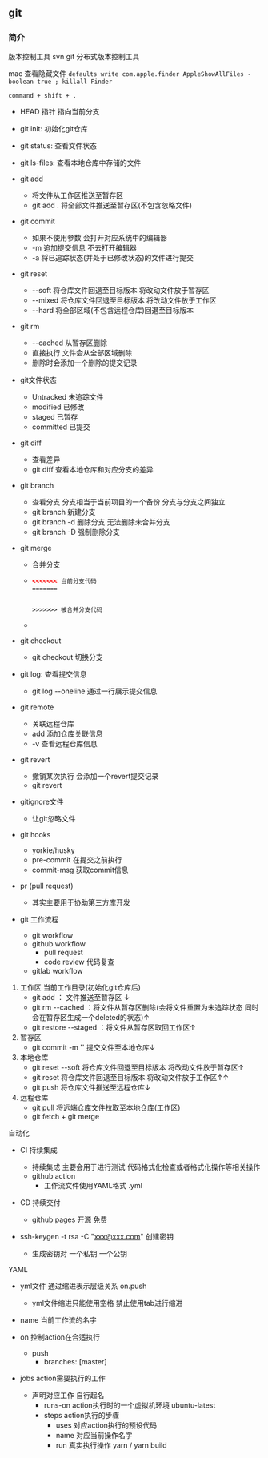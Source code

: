 ## git

### 简介
版本控制工具 svn
git 分布式版本控制工具

mac 查看隐藏文件 `defaults write com.apple.finder AppleShowAllFiles -boolean true ; killall Finder`

`command + shift + .`

- HEAD 指针 指向当前分支

- git init: 初始化git仓库

- git status: 查看文件状态

- git ls-files: 查看本地仓库中存储的文件

- git add

  - 将文件从工作区推送至暂存区
  - git add . 将全部文件推送至暂存区(不包含忽略文件)

- git commit 

  - 如果不使用参数 会打开对应系统中的编辑器
  - -m 追加提交信息 不去打开编辑器
  - -a 将已追踪状态(并处于已修改状态)的文件进行提交

- git reset 

  - --soft 将仓库文件回退至目标版本 将改动文件放于暂存区
  - --mixed 将仓库文件回退至目标版本 将改动文件放于工作区
  - --hard 将全部区域(不包含远程仓库)回退至目标版本

- git rm 

  - --cached 从暂存区删除
  - 直接执行 文件会从全部区域删除
  - 删除时会添加一个删除的提交记录

- git文件状态

  - Untracked 未追踪文件
  - modified 已修改
  - staged 已暂存
  - committed 已提交

- git diff

  - 查看差异
  - git diff <branch name> 查看本地仓库和对应分支的差异

- git branch

  - 查看分支 分支相当于当前项目的一个备份 分支与分支之间独立
  - git branch <branch name>  新建分支
  - git branch -d <branch name> 删除分支 无法删除未合并分支
  - git branch -D <branch name>强制删除分支

- git merge

  - 合并分支

  - ```html
    <<<<<<< 当前分支代码
    =======
    
    
    >>>>>>> 被合并分支代码
    ```

  - 

- git checkout

  - git checkout <branch name> 切换分支

- git log: 查看提交信息

  - git log --oneline 通过一行展示提交信息

- git remote

  - 关联远程仓库
  - add <repo name> <repo url> 添加仓库关联信息
  - -v 查看远程仓库信息

- git revert

  - 撤销某次执行 会添加一个revert提交记录
  - git revert <commit id>

- gitignore文件

  - 让git忽略文件

- git hooks

  - yorkie/husky
  - pre-commit 在提交之前执行
  - commit-msg 获取commit信息

- pr (pull request)

  - 其实主要用于协助第三方库开发

- git 工作流程

  - git workflow
  - github workflow
    - pull request
    - code review 代码复查
  - gitlab workflow

1. 工作区 当前工作目录(初始化git仓库后)
   - git add <file>： 文件推送至暂存区 ↓
   - git rm --cached <file>：将文件从暂存区删除(会将文件重置为未追踪状态 同时会在暂存区生成一个deleted的状态)↑
   - git restore --staged <file>：将文件从暂存区取回工作区↑
2. 暂存区
   - git commit -m '' 提交文件至本地仓库↓
3. 本地仓库
   - git reset --soft <commit id> 将仓库文件回退至目标版本 将改动文件放于暂存区↑
   - git reset <commit id> 将仓库文件回退至目标版本 将改动文件放于工作区↑↑
   - git push 将仓库文件推送至远程仓库↓
4. 远程仓库
   - git pull 将远端仓库文件拉取至本地仓库(工作区)
   - git fetch + git merge



自动化

- CI 持续集成
  - 持续集成 主要会用于进行测试 代码格式化检查或者格式化操作等相关操作
  - github action
    - 工作流文件使用YAML格式 .yml

- CD 持续交付
  - github pages 开源 免费

- ssh-keygen -t rsa -C "xxx@xxx.com"  创建密钥
  - 生成密钥对 一个私钥 一个公钥

YAML

- yml文件 通过缩进表示层级关系 on.push
  - yml文件缩进只能使用空格 禁止使用tab进行缩进

- name 当前工作流的名字
- on 控制action在合适执行
  - push
    - branches: [master]
- jobs action需要执行的工作
  - 声明对应工作 自行起名
    - runs-on action执行时的一个虚拟机环境 ubuntu-latest
    - steps action执行的步骤
      - uses 对应action执行的预设代码 
      - name 对应当前操作名字
      - run 真实执行操作 yarn / yarn build
